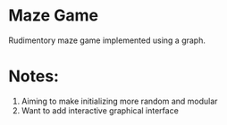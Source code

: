 # Maze Game
Rudimentory maze game implemented using a graph.

# Notes:
1. Aiming to make initializing more random and modular
2. Want to add interactive graphical interface
